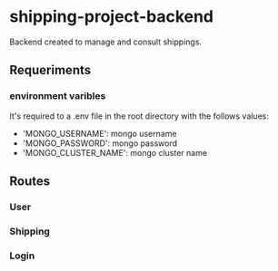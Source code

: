 # shipping-project-backend

Backend created to manage and consult shippings.

## Requeriments

### environment varibles

It's required to a .env file in the root directory with the follows values:

-   'MONGO_USERNAME': mongo username
-   'MONGO_PASSWORD': mongo password
-   'MONGO_CLUSTER_NAME': mongo cluster name

## Routes

### User

### Shipping

### Login

